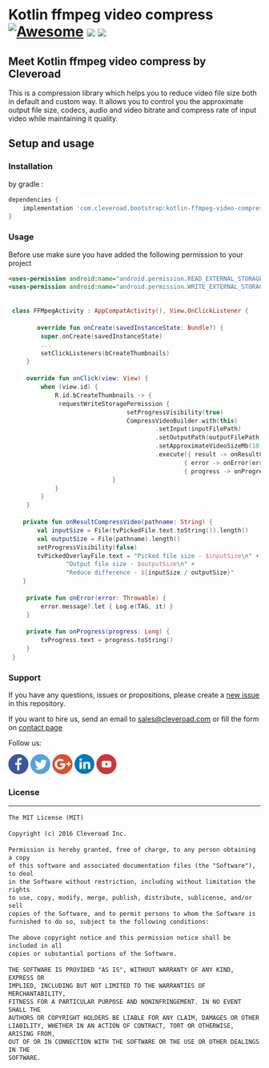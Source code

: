 # Kotlin ffmpeg video compress [![Awesome](https://cdn.rawgit.com/sindresorhus/awesome/d7305f38d29fed78fa85652e3a63e154dd8e8829/media/badge.svg)](https://github.com/sindresorhus/awesome) <img src="https://www.cleveroad.com/public/comercial/label-android.svg" height="19"> <a href="https://www.cleveroad.com/?utm_source=github&utm_medium=label&utm_campaign=contacts"><img src="https://www.cleveroad.com/public/comercial/label-cleveroad.svg" height="19"></a>

## Meet Kotlin ffmpeg video compress by Cleveroad

This is a compression library which helps you to reduce video file size both in default and custom way.
It allows you to control you the approximate output file size, codecs, audio and video bitrate and compress rate of input video while maintaining it quality.

## Setup and usage
### Installation
by gradle : 
```groovy
dependencies {
    implementation 'com.cleveroad.bootstrap:kotlin-ffmpeg-video-compress:3.0.0'
}
```

### Usage ###

Before use make sure you  have added the following permission to your project
```xml
<uses-permission android:name="android.permission.READ_EXTERNAL_STORAGE"/>
<uses-permission android:name="android.permission.WRITE_EXTERNAL_STORAGE"/>
```

```kotlin

 class FFMpegActivity : AppCompatActivity(), View.OnClickListener {

        override fun onCreate(savedInstanceState: Bundle?) {
         super.onCreate(savedInstanceState)
         ...
         setClickListeners(bCreateThumbnails)
     }

     override fun onClick(view: View) {
         when (view.id) {
             R.id.bCreateThumbnails -> {
              requestWriteStoragePermission {
                                 setProgressVisibility(true)
                                 CompressVideoBuilder.with(this)
                                         .setInput(inputFilePath)
                                         .setOutputPath(outputFilePath)
                                         .setApproximateVideoSizeMb(10)
                                         .execute({ result -> onResultCompressVideo(result) },
                                                 { error -> onError(error) },
                                                 { progress -> onProgress(progress) })
                             }
             }
         }
     }

    private fun onResultCompressVideo(pathname: String) {
        val inputSize = File(tvPickedFile.text.toString()).length()
        val outputSize = File(pathname).length()
        setProgressVisibility(false)
        tvPickedOverlayFile.text = "Picked file size - $inputSize\n" +
                "Output file size - $outputSize\n" +
                "Reduce difference - ${inputSize / outputSize}"
    }

     private fun onError(error: Throwable) {
         error.message?.let { Log.e(TAG, it) }
     }

     private fun onProgress(progress: Long) {
         tvProgress.text = progress.toString()
     }
 }

```

### Support ###
If you have any questions, issues or propositions, please create a <a href="../../issues/new">new issue</a> in this repository.

If you want to hire us, send an email to sales@cleveroad.com or fill the form on <a href="https://www.cleveroad.com/contact">contact page</a>

Follow us:

[![Awesome](/images/social/facebook.png)](https://www.facebook.com/cleveroadinc/)   [![Awesome](/images/social/twitter.png)](https://twitter.com/cleveroadinc)   [![Awesome](/images/social/google.png)](https://plus.google.com/+CleveroadInc)   [![Awesome](/images/social/linkedin.png)](https://www.linkedin.com/company/cleveroad-inc-)   [![Awesome](/images/social/youtube.png)](https://www.youtube.com/channel/UCFNHnq1sEtLiy0YCRHG2Vaw)
<br/>

### License ###
* * *
    The MIT License (MIT)
    
    Copyright (c) 2016 Cleveroad Inc.
    
    Permission is hereby granted, free of charge, to any person obtaining a copy
    of this software and associated documentation files (the "Software"), to deal
    in the Software without restriction, including without limitation the rights
    to use, copy, modify, merge, publish, distribute, sublicense, and/or sell
    copies of the Software, and to permit persons to whom the Software is
    furnished to do so, subject to the following conditions:
    
    The above copyright notice and this permission notice shall be included in all
    copies or substantial portions of the Software.
    
    THE SOFTWARE IS PROVIDED "AS IS", WITHOUT WARRANTY OF ANY KIND, EXPRESS OR
    IMPLIED, INCLUDING BUT NOT LIMITED TO THE WARRANTIES OF MERCHANTABILITY,
    FITNESS FOR A PARTICULAR PURPOSE AND NONINFRINGEMENT. IN NO EVENT SHALL THE
    AUTHORS OR COPYRIGHT HOLDERS BE LIABLE FOR ANY CLAIM, DAMAGES OR OTHER
    LIABILITY, WHETHER IN AN ACTION OF CONTRACT, TORT OR OTHERWISE, ARISING FROM,
    OUT OF OR IN CONNECTION WITH THE SOFTWARE OR THE USE OR OTHER DEALINGS IN THE
    SOFTWARE.
